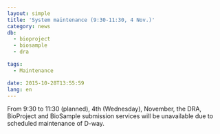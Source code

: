 ```yaml
---
layout: simple
title: 'System maintenance (9:30-11:30, 4 Nov.)'
category: news
db:
  - bioproject
  - biosample
  - dra

tags:
  - Maintenance

date: 2015-10-28T13:55:59
lang: en
---
```


From 9:30 to 11:30 (planned), 4th (Wednesday), November, the DRA, BioProject and BioSample submission services will be unavailable due to scheduled maintenance of D-way.
